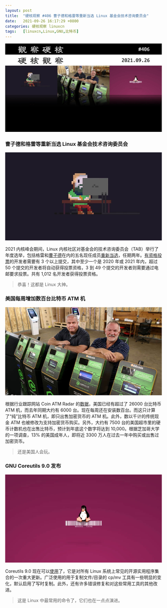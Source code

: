```yaml
---
layout: post
title:	"硬核观察 #406 曹子德和格雷等重新当选 Linux 基金会技术咨询委员会"
date:	2021-09-26 16:17:29 +0800 
categories:	硬核观察 linuxcn 
tags:	[linuxcn,Linux,GNU,比特币]
---
```



![](/Asserts/Images/album/202109/26/161626wohub8cvmc4rc6u5.jpg)


### 曹子德和格雷等重新当选 Linux 基金会技术咨询委员会


![](/Asserts/Images/album/202109/26/161638lvdglzjd1uubdagv.jpg)


2021 内核峰会期间，Linux 内核社区对基金会的技术咨询委员会（TAB）举行了年度选举，包括格雷和[曹子德](https://en.wikipedia.org/wiki/Theodore_Ts%27o)在内的五名现任成员[重新当选](https://lwn.net/Articles/870403/)，任期两年。[有资格投票](https://lore.kernel.org/lkml/fccbdadc-a57a-f6fe-68d2-0fbac2fd6b81@labbott.name/)的开发者需要有 3 个以上提交，其中至少一个是 2020 年或 2021 年内，超过 50 个提交的开发者将自动获得投票资格，3 到 49 个提交的开发者则需要通过电邮要求投票。共有 1,012 名开发者获得投票资格。



> 
> 恭喜！这都是 Linux 大神。
> 
> 
> 


### 美国每周增加数百台比特币 ATM 机


![](/Asserts/Images/album/202109/26/161702loux4zvgj6ja2zge.jpg)


根据行业跟踪网站 Coin ATM Radar 的[数据](https://www.msn.com/en-us/money/other/from-atms-to-drug-stores-you-can-now-buy-bitcoin-almost-anywhere/ar-AAOtUCi)，美国已经有超过了 26000 台比特币 ATM 机，而去年同期大约有 6000 台。现在每周还在安装数百台。而这只计算了“纯”比特币 ATM 机，即只出售加密货币的 ATM 机。此外，数以千计的传统现金 ATM 也被修改为支持加密货币购买。另外，大约有 7500 台的美国超市里的硬币计数机也在出售比特币，预计到年底这个数字将达到 10,000。根据芝加哥大学的一项调查，13% 的美国成年人，即将近 3300 万人在过去一年中购买或出售过加密货币。



> 
> 还是美国人会玩。
> 
> 
> 


### GNU Coreutils 9.0 发布


![](/Asserts/Images/album/202109/26/161718zcxqfnmc0b1xdcxb.jpg)


Coreutils 9.0 现在可以[使用](https://lists.gnu.org/archive/html/info-gnu/2021-09/msg00010.html)了，它是对所有 Linux 系统上常见的开源实用程序集合的一次重大更新。广泛使用的用于复制文件/目录的 cp/mv 工具有一些明显的变化，默认启用了写时复制。此外，还有许多错误修复和对这些常用工具的其他改进。



> 
> 这是 Linux 中最常用的命令了，它们也在一点点演进。
> 
> 
>
